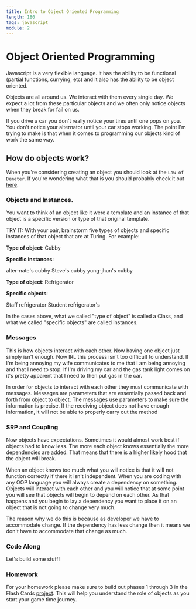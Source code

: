 ```yaml
---
title: Intro to Object Oriented Programming
length: 180
tags: javascript
module: 2
---
```


# Object Oriented Programming

Javascript is a very flexible language. It has the ability to be functional (partial functions, currying, etc) and it also has the ability to be object oriented.

Objects are all around us. We interact with them every single day. We expect a lot from these particular objects and we often only notice objects when they break for fail on us.

If you drive a car you don't really notice your tires until one pops on you. You don't notice your alternator until your car stops working. The point I'm trying to make is that when it comes to programming our objects kind of work the same way.

## How do objects work?

When you're considering creating an object you should look at the `Law of Demeter`. If you're wondering what that is you should probably check it out [here](http://wiki.c2.com/?LawOfDemeter).

### Objects and Instances.

You want to think of an object like it were a template and an instance of that object is a specific version or type of that original template.


TRY IT: With your pair, brainstorm five types of objects and specific instances of that object that are at Turing. For example:

**Type of object**: Cubby

**Specific instances**:

alter-nate's cubby
Steve's cubby
yung-jhun's cubby

**Type of object**: Refrigerator

**Specific objects**:

Staff refrigerator
Student refrigerator's

In the cases above, what we called "type of object" is called a Class, and what we called "specific objects" are called instances.

### Messages

This is how objects interact with each other. Now having one object just simply isn't enough. Now IRL this process isn't too difficult to understand. If I'm being annoying my wife communicates to me that I am being annoying and that I need to stop. If I'm driving my car and the gas tank light comes on it's pretty apparent that I need to then put gas in the car.

In order for objects to interact with each other they must communicate with messages. Messages are parameters that are essentially passed back and forth from object to object. The messages use parameters to make sure the information is precise. If the receiving object does not have enough information, it will not be able to properly carry out the method

### SRP and Coupling

Now objects have expectations. Sometimes it would almost work best if objects had to know less. The more each object knows essentially the more dependencies are added. That means that there is a higher likely hood that the object will break.

When an object knows too much what you will notice is that it will not function correctly if there it isn't independent. When you are coding with any OOP language you will always create a dependency on something. Objects will interact with each other and you will notice that at some point you will see that objects will begin to depend on each other. As that happens and you begin to lay a dependency you want to place it on an object that is not going to change very much.

The reason why we do this is because as developer we have to accommodate change.  If the dependency has less change then it means we don't have to accommodate that change as much.


### Code Along

Let's build some stuff!

### Homework

For your homework please make sure to build out phases 1 through 3 in the Flash Cards [project](http://frontend.turing.io/projects/flash-cards.html). This will help you understand the role of objects as you start your game time journey. 
